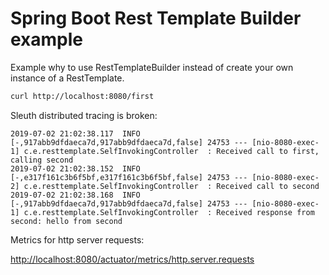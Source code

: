 # Spring Boot Rest Template Builder example

Example why to use RestTemplateBuilder instead of create your own instance of a RestTemplate.

```bash
curl http://localhost:8080/first
``` 

Sleuth distributed tracing is broken:

```
2019-07-02 21:02:38.117  INFO [-,917abb9dfdaeca7d,917abb9dfdaeca7d,false] 24753 --- [nio-8080-exec-1] c.e.resttemplate.SelfInvokingController  : Received call to first, calling second
2019-07-02 21:02:38.152  INFO [-,e317f161c3b6f5bf,e317f161c3b6f5bf,false] 24753 --- [nio-8080-exec-2] c.e.resttemplate.SelfInvokingController  : Received call to second
2019-07-02 21:02:38.168  INFO [-,917abb9dfdaeca7d,917abb9dfdaeca7d,false] 24753 --- [nio-8080-exec-1] c.e.resttemplate.SelfInvokingController  : Received response from second: hello from second
```


Metrics for http server requests:

[http://localhost:8080/actuator/metrics/http.server.requests](http://localhost:8080/actuator/metrics/http.server.requests)
